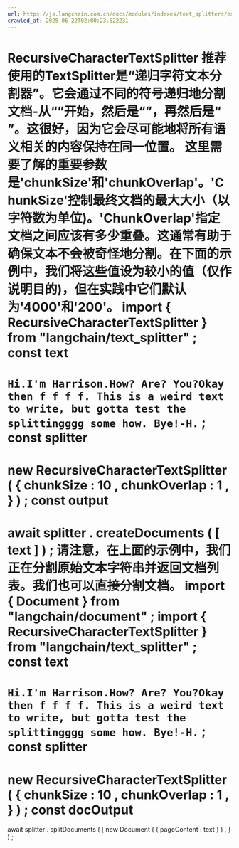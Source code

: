 ```yaml
---
url: https://js.langchain.com.cn/docs/modules/indexes/text_splitters/examples/recursive_character
crawled_at: 2025-06-22T02:00:23.622231
---
```


RecursiveCharacterTextSplitter
推荐使用的TextSplitter是“递归字符文本分割器”。它会通过不同的符号递归地分割文档-从“”开始，然后是“”，再然后是“ ”。这很好，因为它会尽可能地将所有语义相关的内容保持在同一位置。
这里需要了解的重要参数是'chunkSize'和'chunkOverlap'。'ChunkSize'控制最终文档的最大大小（以字符数为单位)。'ChunkOverlap'指定文档之间应该有多少重叠。这通常有助于确保文本不会被奇怪地分割。在下面的示例中，我们将这些值设为较小的值（仅作说明目的)，但在实践中它们默认为'4000'和'200'。
import
{
RecursiveCharacterTextSplitter
}
from
"langchain/text_splitter"
;
const
text
=
`
Hi.I'm Harrison.How? Are? You?Okay then f f f f.
This is a weird text to write, but gotta test the splittingggg some how.
Bye!-H.
`
;
const
splitter
=
new
RecursiveCharacterTextSplitter
(
{
chunkSize
:
10
,
chunkOverlap
:
1
,
}
)
;
const
output
=
await
splitter
.
createDocuments
(
[
text
]
)
;
请注意，在上面的示例中，我们正在分割原始文本字符串并返回文档列表。我们也可以直接分割文档。
import
{
Document
}
from
"langchain/document"
;
import
{
RecursiveCharacterTextSplitter
}
from
"langchain/text_splitter"
;
const
text
=
`
Hi.I'm Harrison.How? Are? You?Okay then f f f f.
This is a weird text to write, but gotta test the splittingggg some how.
Bye!-H.
`
;
const
splitter
=
new
RecursiveCharacterTextSplitter
(
{
chunkSize
:
10
,
chunkOverlap
:
1
,
}
)
;
const
docOutput
=
await
splitter
.
splitDocuments
(
[
new
Document
(
{
pageContent
:
text
}
)
,
]
)
;